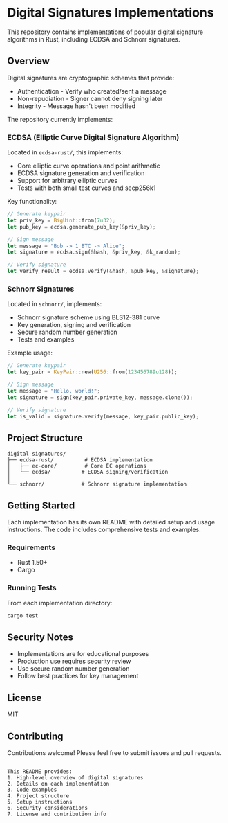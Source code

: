# Digital Signatures Implementations
This repository contains implementations of popular digital signature algorithms in Rust, including ECDSA and Schnorr signatures.

## Overview
Digital signatures are cryptographic schemes that provide:
- Authentication - Verify who created/sent a message
- Non-repudiation - Signer cannot deny signing later 
- Integrity - Message hasn't been modified

The repository currently implements:

### ECDSA (Elliptic Curve Digital Signature Algorithm)
Located in `ecdsa-rust/`, this implements:
- Core elliptic curve operations and point arithmetic
- ECDSA signature generation and verification 
- Support for arbitrary elliptic curves
- Tests with both small test curves and secp256k1

Key functionality:
```rust
// Generate keypair
let priv_key = BigUint::from(7u32);
let pub_key = ecdsa.generate_pub_key(&priv_key);

// Sign message
let message = "Bob -> 1 BTC -> Alice";
let signature = ecdsa.sign(&hash, &priv_key, &k_random);

// Verify signature
let verify_result = ecdsa.verify(&hash, &pub_key, &signature);
```

### Schnorr Signatures
Located in `schnorr/`, implements:
- Schnorr signature scheme using BLS12-381 curve
- Key generation, signing and verification
- Secure random number generation
- Tests and examples

Example usage:
```rust
// Generate keypair
let key_pair = KeyPair::new(U256::from(123456789u128));

// Sign message 
let message = "Hello, world!";
let signature = sign(key_pair.private_key, message.clone());

// Verify signature
let is_valid = signature.verify(message, key_pair.public_key);
```

## Project Structure
```
digital-signatures/
├── ecdsa-rust/          # ECDSA implementation
│   ├── ec-core/         # Core EC operations
│   └── ecdsa/          # ECDSA signing/verification
│
└── schnorr/            # Schnorr signature implementation
```

## Getting Started
Each implementation has its own README with detailed setup and usage instructions. The code includes comprehensive tests and examples.

### Requirements
- Rust 1.50+
- Cargo

### Running Tests
From each implementation directory:
```bash
cargo test
```

## Security Notes
- Implementations are for educational purposes
- Production use requires security review
- Use secure random number generation
- Follow best practices for key management

## License
MIT

## Contributing
Contributions welcome! Please feel free to submit issues and pull requests.
```

This README provides:
1. High-level overview of digital signatures
2. Details on each implementation 
3. Code examples
4. Project structure
5. Setup instructions
6. Security considerations
7. License and contribution info